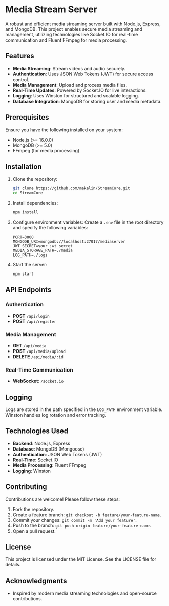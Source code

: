 # Media Stream Server

A robust and efficient media streaming server built with Node.js, Express, and MongoDB. This project enables secure media streaming and management, utilizing technologies like Socket.IO for real-time communication and Fluent FFmpeg for media processing.

## Features

- **Media Streaming**: Stream videos and audio securely.
- **Authentication**: Uses JSON Web Tokens (JWT) for secure access control.
- **Media Management**: Upload and process media files.
- **Real-Time Updates**: Powered by Socket.IO for live interactions.
- **Logging**: Uses Winston for structured and scalable logging.
- **Database Integration**: MongoDB for storing user and media metadata.

## Prerequisites

Ensure you have the following installed on your system:

- Node.js (>= 16.0.0)
- MongoDB (>= 5.0)
- FFmpeg (for media processing)

## Installation

1. Clone the repository:
   ```bash
   git clone https://github.com/makalin/StreamCore.git
   cd StreamCore
   ```

2. Install dependencies:
   ```bash
   npm install
   ```

3. Configure environment variables:
   Create a `.env` file in the root directory and specify the following variables:
   ```env
   PORT=3000
   MONGODB_URI=mongodb://localhost:27017/mediaserver
   JWT_SECRET=your_jwt_secret
   MEDIA_STORAGE_PATH=./media
   LOG_PATH=./logs
   ```

4. Start the server:
   ```bash
   npm start
   ```

## API Endpoints

### Authentication

- **POST** `/api/login`
- **POST** `/api/register`

### Media Management

- **GET** `/api/media`
- **POST** `/api/media/upload`
- **DELETE** `/api/media/:id`

### Real-Time Communication

- **WebSocket**: `/socket.io`

## Logging

Logs are stored in the path specified in the `LOG_PATH` environment variable. Winston handles log rotation and error tracking.

## Technologies Used

- **Backend**: Node.js, Express
- **Database**: MongoDB (Mongoose)
- **Authentication**: JSON Web Tokens (JWT)
- **Real-Time**: Socket.IO
- **Media Processing**: Fluent FFmpeg
- **Logging**: Winston

## Contributing

Contributions are welcome! Please follow these steps:

1. Fork the repository.
2. Create a feature branch: `git checkout -b feature/your-feature-name`.
3. Commit your changes: `git commit -m 'Add your feature'`.
4. Push to the branch: `git push origin feature/your-feature-name`.
5. Open a pull request.

## License

This project is licensed under the MIT License. See the LICENSE file for details.

## Acknowledgments

- Inspired by modern media streaming technologies and open-source contributions.
